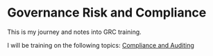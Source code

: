 # Governance Risk and Compliance

This is my journey and notes into GRC training.

I will be training on the following topics:
[Compliance and Auditing](Compliance-and-Auditing)
